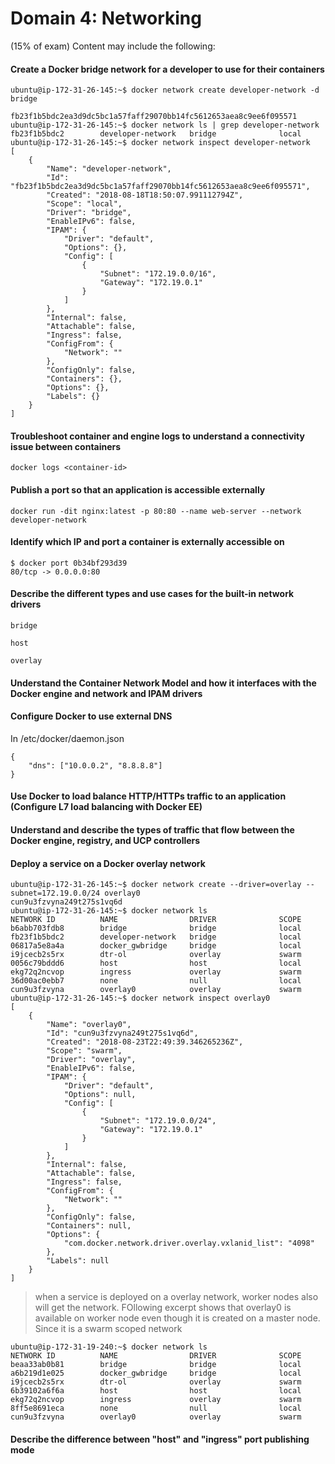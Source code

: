 # Domain​ ​4:​ ​Networking​ ​
(15%​ ​of​ ​exam) Content may include the following:
#### Create a Docker bridge network for a developer to use for their containers
`ubuntu@ip-172-31-26-145:~$ docker network create developer-network -d bridge`

```
fb23f1b5bdc2ea3d9dc5bc1a57faff29070bb14fc5612653aea8c9ee6f095571
ubuntu@ip-172-31-26-145:~$ docker network ls | grep developer-network
fb23f1b5bdc2        developer-network   bridge              local
ubuntu@ip-172-31-26-145:~$ docker network inspect developer-network
[
    {
        "Name": "developer-network",
        "Id": "fb23f1b5bdc2ea3d9dc5bc1a57faff29070bb14fc5612653aea8c9ee6f095571",
        "Created": "2018-08-18T18:50:07.991112794Z",
        "Scope": "local",
        "Driver": "bridge",
        "EnableIPv6": false,
        "IPAM": {
            "Driver": "default",
            "Options": {},
            "Config": [
                {
                    "Subnet": "172.19.0.0/16",
                    "Gateway": "172.19.0.1"
                }
            ]
        },
        "Internal": false,
        "Attachable": false,
        "Ingress": false,
        "ConfigFrom": {
            "Network": ""
        },
        "ConfigOnly": false,
        "Containers": {},
        "Options": {},
        "Labels": {}
    }
]
```
#### Troubleshoot container and engine logs to understand a connectivity issue between containers

`docker logs <container-id>`

#### Publish a port so that an application is accessible externally

`docker run -dit nginx:latest -p 80:80 --name web-server --network developer-network`

#### Identify which IP and port a container is externally accessible on
```
$ docker port 0b34bf293d39
80/tcp -> 0.0.0.0:80
```
#### Describe the different types and use cases for the built-in network drivers
```
bridge

host

overlay
```
#### Understand the Container Network Model and how it interfaces with the Docker engine and network and IPAM drivers

#### Configure Docker to use external DNS

In /etc/docker/daemon.json

```
{
    "dns": ["10.0.0.2", "8.8.8.8"]
}

```
#### Use Docker to load balance HTTP/HTTPs traffic to an application (Configure L7 load balancing with Docker EE)

#### Understand and describe the types of traffic that flow between the Docker engine, registry, and UCP controllers

#### Deploy a service on a Docker overlay network
```
ubuntu@ip-172-31-26-145:~$ docker network create --driver=overlay --subnet=172.19.0.0/24 overlay0
cun9u3fzvyna249t275s1vq6d
ubuntu@ip-172-31-26-145:~$ docker network ls
NETWORK ID          NAME                DRIVER              SCOPE
b6abb703fdb8        bridge              bridge              local
fb23f1b5bdc2        developer-network   bridge              local
06817a5e8a4a        docker_gwbridge     bridge              local
i9jcecb2s5rx        dtr-ol              overlay             swarm
0056c79bddd6        host                host                local
ekg72q2ncvop        ingress             overlay             swarm
36d00ac0ebb7        none                null                local
cun9u3fzvyna        overlay0            overlay             swarm
ubuntu@ip-172-31-26-145:~$ docker network inspect overlay0
[
    {
        "Name": "overlay0",
        "Id": "cun9u3fzvyna249t275s1vq6d",
        "Created": "2018-08-23T22:49:39.346265236Z",
        "Scope": "swarm",
        "Driver": "overlay",
        "EnableIPv6": false,
        "IPAM": {
            "Driver": "default",
            "Options": null,
            "Config": [
                {
                    "Subnet": "172.19.0.0/24",
                    "Gateway": "172.19.0.1"
                }
            ]
        },
        "Internal": false,
        "Attachable": false,
        "Ingress": false,
        "ConfigFrom": {
            "Network": ""
        },
        "ConfigOnly": false,
        "Containers": null,
        "Options": {
            "com.docker.network.driver.overlay.vxlanid_list": "4098"
        },
        "Labels": null
    }
]
```
>   when a service is deployed on a overlay network, worker nodes also will get the network. FOllowing excerpt shows that overlay0 is available on worker node even though it is created on a master node. Since it is a swarm scoped network
```
ubuntu@ip-172-31-19-240:~$ docker network ls
NETWORK ID          NAME                DRIVER              SCOPE
beaa33ab0b81        bridge              bridge              local
a6b219d1e025        docker_gwbridge     bridge              local
i9jcecb2s5rx        dtr-ol              overlay             swarm
6b39102a6f6a        host                host                local
ekg72q2ncvop        ingress             overlay             swarm
8ff5e8691eca        none                null                local
cun9u3fzvyna        overlay0            overlay             swarm
```
#### Describe the difference between "host" and "ingress" port publishing mode

